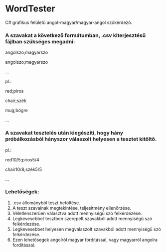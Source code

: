 # WordTester
C# grafikus felületű angol-magyar/magyar-angol szókérdező.

### A szavakat a következő formátumban, .csv kiterjesztésű fájlban szükséges megadni:
angolszo;magyarszo

angolszo;magyarszo

...

pl.:

red;piros

chair;szék

mug;bögre

...

### A szavakat tesztelés után kiegészíti, hogy hány próbálkozásból hányszor válaszolt helyesen a tesztet kitöltő.
pl.:

red10/5;piros5/4

chair10/8;szék5/5

...


### Lehetőségek:
1. .csv állományból teszt betöltése.
2. A teszt szavainak megtekintése, teljesítmény ellenőrzése.
3. Véletlenszerűen választva adott mennyiségű szó felkérdezése.
4. Legkevesebbet tesztben szerepelt szavakból adott mennyiségű szó felkérdezése.
5. Legkevesebbet helyesen megválaszolt szavakból adott mennyiségű szó felkérdezése.
6. Ezen lehetősegek angolról magyar fordítással, vagy magyarról angolra fordítással.
